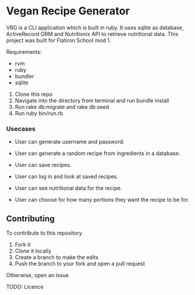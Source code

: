# Vegan Recipe Generator

VRG is a CLI application which is built in ruby. It uses sqlite as database, ActiveRecord ORM and Nutritionix API to retrieve nutritional data. This project was built for Flatiron School mod 1.


Requirements:
* rvm
* ruby
* bundler
* sqlite


1. Clone this repo
2. Navigate into the directory from terminal and run bundle install
3. Run rake db:migrate and rake db:seed
4. Run ruby bin/run.rb

### Usecases

- User can generate username and password.

- User can generate a random recipe from ingredients in a database.

- User can save recipes.

- User can log in and look at saved recipes.

- User can see nutritional data for the recipe.

- User can choose for how many portions they want the recipe to be for.

## Contributing

To contribute to this repository
1. Fork it
2. Clone it locally
3. Create a branch to make the edits
4. Push the branch to your fork and open a pull request

Otherwise, open an issue

TODO: Licence
